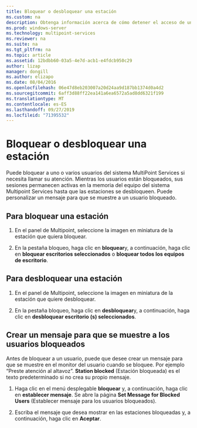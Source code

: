 ```yaml
---
title: Bloquear o desbloquear una estación
ms.custom: na
description: Obtenga información acerca de cómo detener el acceso de un usuario o un grupo a un sistema Multipoint Services.
ms.prod: windows-server
ms.technology: multipoint-services
ms.reviewer: na
ms.suite: na
ms.tgt_pltfrm: na
ms.topic: article
ms.assetid: 12bdbb60-03a5-4e7d-acb1-e4fdcb950c29
author: lizap
manager: dongill
ms.author: elizapo
ms.date: 08/04/2016
ms.openlocfilehash: 06e47d8eb203007a20d24aa9d187bb1374d0a4d2
ms.sourcegitcommit: 6aff3d88ff22ea141a6ea6572a5ad8dd6321f199
ms.translationtype: MT
ms.contentlocale: es-ES
ms.lasthandoff: 09/27/2019
ms.locfileid: "71395532"
---
```

# <a name="block-or-unblock-a-station"></a>Bloquear o desbloquear una estación
Puede bloquear a uno o varios usuarios del sistema MultiPoint Services si necesita llamar su atención. Mientras los usuarios están bloqueados, sus sesiones permanecen activas en la memoria del equipo del sistema Multipoint Services hasta que las estaciones se desbloqueen. Puede personalizar un mensaje para que se muestre a un usuario bloqueado.  
  
## <a name="to-block-a-station"></a>Para bloquear una estación  
  
1.  En el panel de Multipoint, seleccione la imagen en miniatura de la estación que quiera bloquear.  
  
2.  En la pestaña bloqueo, haga clic en **bloquear**y, a continuación, haga clic en **bloquear escritorios seleccionados** o **bloquear todos los equipos de escritorio**.  
   
## <a name="to-unblock-a-station"></a>Para desbloquear una estación  
  
1.  En el panel de Multipoint, seleccione la imagen en miniatura de la estación que quiere desbloquear.  
  
2.  En la pestaña bloqueo, haga clic en **desbloquear**y, a continuación, haga clic en **desbloquear escritorio (s) seleccionados**.  
   
## <a name="create-a-message-to-display-for-blocked-users"></a>Crear un mensaje para que se muestre a los usuarios bloqueados  
Antes de bloquear a un usuario, puede que desee crear un mensaje para que se muestre en el monitor del usuario cuando se bloquee. Por ejemplo “Preste atención al altavoz”. **Station blocked** (Estación bloqueada) es el texto predeterminado si no crea su propio mensaje.  
   
1.  Haga clic en el menú desplegable **bloquear** y, a continuación, haga clic en **establecer mensaje**. Se abre la página **Set Message for Blocked Users** (Establecer mensaje para los usuarios bloqueados).  
  
2.  Escriba el mensaje que desea mostrar en las estaciones bloqueadas y, a continuación, haga clic en **Aceptar**.